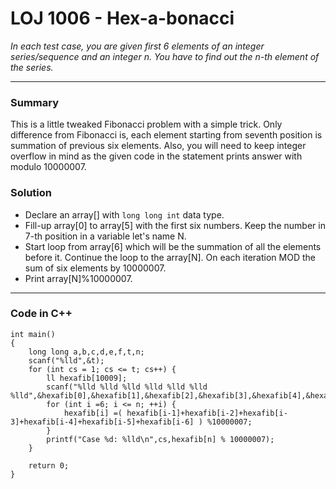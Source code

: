 # LOJ 1006 - Hex-a-bonacci
*In each test case, you are given first 6 elements of an integer series/sequence and an integer n. You have to find out the n-th element of the series.*
___
### Summary 
This is a little tweaked Fibonacci problem with a simple trick. Only difference from Fibonacci is, each element  starting from seventh position is summation of previous six elements. Also, you will need to keep integer overflow in mind as the given code in the statement prints answer with modulo 10000007.
### Solution
- Declare an array[] with ```long long int``` data type.
- Fill-up array[0] to array[5] with the first six numbers. Keep the number in 7-th position in a variable let's name N. 
- Start loop from array[6] which will be the summation of all the elements before it. Continue the loop to the array[N]. On each iteration MOD the sum of six elements by 10000007. 
-  Print array[N]%10000007.
___
### Code in C++
```
int main()
{
    long long a,b,c,d,e,f,t,n;
    scanf("%lld",&t);
    for (int cs = 1; cs <= t; cs++) {
        ll hexafib[10009];
        scanf("%lld %lld %lld %lld %lld %lld %lld",&hexafib[0],&hexafib[1],&hexafib[2],&hexafib[3],&hexafib[4],&hexafib[5],&n);
        for (int i =6; i <= n; ++i) {
            hexafib[i] =( hexafib[i-1]+hexafib[i-2]+hexafib[i-3]+hexafib[i-4]+hexafib[i-5]+hexafib[i-6] ) %10000007;
        }
        printf("Case %d: %lld\n",cs,hexafib[n] % 10000007);
    }

    return 0;
}
```




